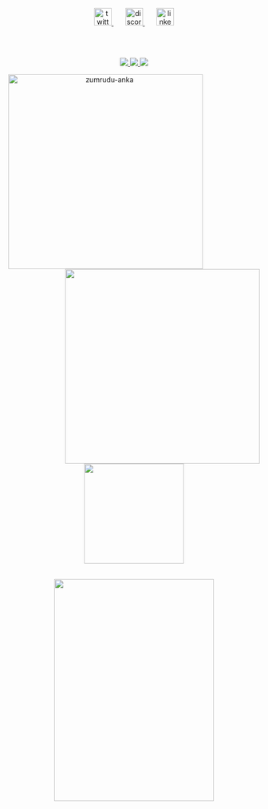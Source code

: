 
<!-- Social icons section -->
<p align="center">
  <a href="https://twitter.com/TheMaxi_7" target="_blank"> <img src="https://user-images.githubusercontent.com/102146744/222545615-52d1a36d-9a25-42da-bad8-d5b78a94b86b.png" alt="twitter" height="35px"/> </a>
  &#8287;&#8287;&#8287;&#8287;&#8287;
  <a href="https://discordapp.com/users/435781221440684033" target="_blank"> <img src="https://user-images.githubusercontent.com/102146744/222545504-226ce328-45d3-4eca-9b8c-a8a2c1df1714.png" alt="discord" height="35px"/> </a>
  &#8287;&#8287;&#8287;&#8287;&#8287;
  <a href="https://www.linkedin.com/in/davide-altamura-063509274/" target="_blank"> <img src="https://user-images.githubusercontent.com/102146744/222545692-b859a0d5-a16d-4dce-bda4-2ec6ad984486.png" alt="linkedin" height="35px"/> </a>
</p>

<br/>
<br>
<div align="center">

<a href="https://www.lua.org/" target="_blank"> <img src="https://img.shields.io/badge/lua-%232C2D72.svg?style=for-the-badge&logo=lua&logoColor=white"/> </a> 
<a href="https://www.open-std.org/jtc1/sc22/wg14/" target="_blank"> <img src="https://img.shields.io/badge/C-00599C?style=for-the-badge&logo=c&logoColor=white"/> </a> 
<a href="https://www.python.org/" target="_blank"> <img src="https://img.shields.io/badge/Python-FFD43B?style=for-the-badge&logo=python&logoColor=blue"/> </a> 

<p align=center>
  <div align=center>
    <a href="https://github.com/themaxi7">
      <img align="left" width=390 src="https://streak-stats.demolab.com/?user=themaxi7&theme=react&border=61dafb&hide_border=true" alt="zumrudu-anka" />
    </a>
    <a href="https://github.com/themaxi7">
      <img align="right" width=390 src="https://github-readme-stats-altaro97.vercel.app/api?username=themaxi7&show_icons=true&theme=react&border_color=61dafb&hide_border=true" />
    </a>
  </div>
  <br><br><br><br><br><br><br><br><br>
  <div align=center>
    <a href="https://github.com/themaxi7">
      <img height=200 align="center" src="https://github-readme-stats-altaro97.vercel.app/api/top-langs/?username=themaxi7&hide=powershell,,shaderlab,,dockerfile,makefile,hlsl,Mathematica,Ruby,Objective-C,Objective-C%2b%2b,Cuda&title_color=61dafb&text_color=ffffff&icon_color=61dafb&bg_color=20232a&langs_count=8&layout=compact&border_color=61dafb&hide_border=true&size_weight=0.5&count_weight=0.5" />
    </a>
  </div>
  <br>

<p align="center">
  <img width="320" height="445" src="https://spotify-github-profile.vercel.app/api/view.svg?uid=11131288268&cover_image=true&theme=default&show_offline=false&background_color=121212&interchange=true&bar_color=53b14f&bar_color_cover=false">
</p>

</div>

